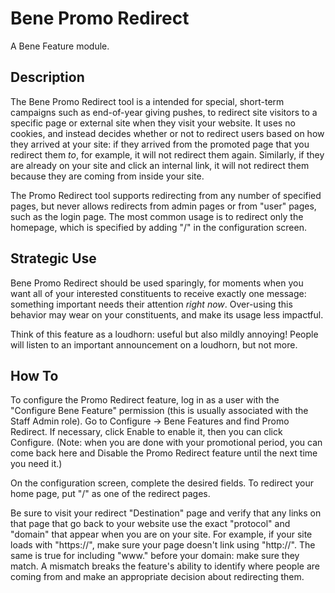 # Bene Promo Redirect
A Bene Feature module.

## Description
The Bene Promo Redirect tool is a intended for special, short-term campaigns
such as end-of-year giving pushes, to redirect site visitors to a specific page
or external site when they visit your website. It uses no cookies, and instead
decides whether or not to redirect users based on how they arrived at your site:
if they arrived from the promoted page that you redirect them _to_, for example,
it will not redirect them again. Similarly, if they are already on your site and
click an internal link, it will not redirect them because they are coming from
inside your site.

The Promo Redirect tool supports redirecting from any number of specified pages,
but never allows redirects from admin pages or from "user" pages, such as the
login page. The most common usage is to redirect only the homepage, which is
specified by adding "/" in the configuration screen.

## Strategic Use
Bene Promo Redirect should be used sparingly, for moments when you want all of
your interested constituents to receive exactly one message: something important
needs their attention _right now_. Over-using this behavior may wear on your
constituents, and make its usage less impactful.

Think of this feature as a loudhorn: useful but also mildly annoying! People
will listen to an important announcement on a loudhorn, but not more.

## How To
To configure the Promo Redirect feature, log in as a user with the "Configure
Bene Feature" permission (this is usually associated with the Staff Admin role).
Go to Configure -> Bene Features and find Promo Redirect. If necessary, click
Enable to enable it, then you can click Configure. (Note: when you are done with
your promotional period, you can come back here and Disable the Promo Redirect
feature until the next time you need it.)

On the configuration screen, complete the desired fields. To redirect your home
page, put "/" as one of the redirect pages.

Be sure to visit your redirect "Destination" page and verify that any links on
that page that go back to your website use the exact "protocol" and "domain"
that appear when you are on your site. For example, if your site loads with
"https://", make sure your page doesn't link using "http://". The same is true
for including "www." before your domain: make sure they match. A mismatch breaks
the feature's ability to identify where people are coming from and make an
appropriate decision about redirecting them.
